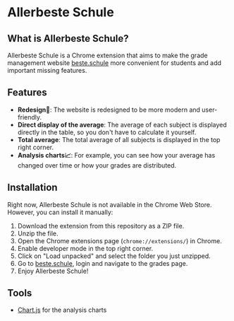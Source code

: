 # Allerbeste Schule

## What is Allerbeste Schule?
Allerbeste Schule is a Chrome extension that aims to make the grade management website [beste.schule](https://beste.schule/) more convenient for students and add important missing features.

## Features
- **Redesign🎨**: The website is redesigned to be more modern and user-friendly.
- **Direct display of the average**: The average of each subject is displayed directly in the table, so you don't have to calculate it yourself.
- **Total average**: The total average of all subjects is displayed in the top right corner.
- **Analysis charts📈**: For example, you can see how your average has changed over time or how your grades are distributed.

## Installation
Right now, Allerbeste Schule is not available in the Chrome Web Store. However, you can install it manually:
1. Download the extension from this repository as a ZIP file.
2. Unzip the file.
3. Open the Chrome extensions page (`chrome://extensions/`) in Chrome.
4. Enable developer mode in the top right corner.
5. Click on "Load unpacked" and select the folder you just unzipped.
6. Go to [beste.schule](https://beste.schule/), login and navigate to the grades page.
7. Enjoy Allerbeste Schule!

## Tools
- [Chart.js](https://www.chartjs.org/) for the analysis charts